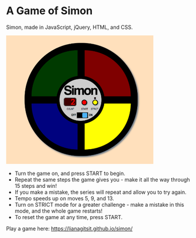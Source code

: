 # A Game of Simon

Simon, made in JavaScript, jQuery, HTML, and CSS.

<img src="https://github.com/lianagitsit/simon/raw/master/images/simon-on.png" width="400">

* Turn the game on, and press START to begin.
* Repeat the same steps the game gives you - make it all the way through 15 steps and win!
* If you make a mistake, the series will repeat and allow you to try again.
* Tempo speeds up on moves 5, 9, and 13.
* Turn on STRICT mode for a greater challenge - make a mistake in this mode, and the whole game restarts!
* To reset the game at any time, press START.

Play a game here: https://lianagitsit.github.io/simon/
